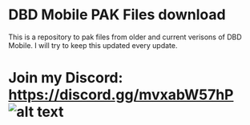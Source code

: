 # DBD Mobile PAK Files download

This is a repository to pak files from older and current verisons of DBD Mobile. I will try to keep this updated every update.

# Join my Discord: https://discord.gg/mvxabW57hP                ![alt text](https://cdn.discordapp.com/attachments/797676788871856138/888571798004850698/128.png)
